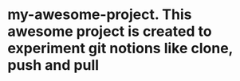# my-awesome-project. This awesome project is created to experiment git notions like clone, push and pull

